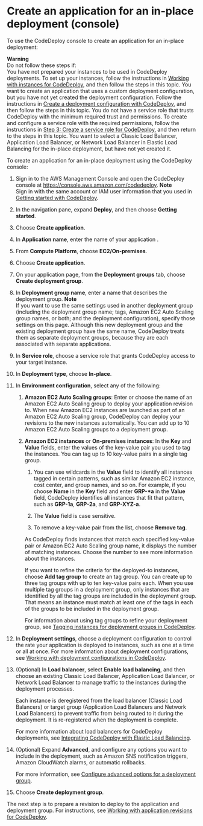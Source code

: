 # Create an application for an in\-place deployment \(console\)<a name="applications-create-in-place"></a>

To use the CodeDeploy console to create an application for an in\-place deployment:

 

**Warning**  
Do not follow these steps if:  
You have not prepared your instances to be used in CodeDeploy deployments\. To set up your instances, follow the instructions in [Working with instances for CodeDeploy](instances.md), and then follow the steps in this topic\.
You want to create an application that uses a custom deployment configuration, but you have not yet created the deployment configuration\. Follow the instructions in [Create a deployment configuration with CodeDeploy](deployment-configurations-create.md), and then follow the steps in this topic\. 
You do not have a service role that trusts CodeDeploy with the minimum required trust and permissions\. To create and configure a service role with the required permissions, follow the instructions in [Step 3: Create a service role for CodeDeploy](getting-started-create-service-role.md), and then return to the steps in this topic\.
You want to select a Classic Load Balancer, Application Load Balancer, or Network Load Balancer in Elastic Load Balancing for the in\-place deployment, but have not yet created it\.

To create an application for an in\-place deployment using the CodeDeploy console:

1. Sign in to the AWS Management Console and open the CodeDeploy console at [https://console\.aws\.amazon\.com/codedeploy](https://console.aws.amazon.com/codedeploy)\.
**Note**  
Sign in with the same account or IAM user information that you used in [Getting started with CodeDeploy](getting-started-codedeploy.md)\.

1. In the navigation pane, expand **Deploy**, and then choose **Getting started**\.

1. Choose **Create application**\.

1. In **Application name**, enter the name of your application \.

1. From **Compute Platform**, choose **EC2/On\-premises**\.

1. Choose **Create application**\.

1. On your application page, from the **Deployment groups** tab, choose **Create deployment group**\.

1. In **Deployment group name**, enter a name that describes the deployment group\.
**Note**  
If you want to use the same settings used in another deployment group \(including the deployment group name; tags, Amazon EC2 Auto Scaling group names, or both; and the deployment configuration\), specify those settings on this page\. Although this new deployment group and the existing deployment group have the same name, CodeDeploy treats them as separate deployment groups, because they are each associated with separate applications\.

1. In **Service role**, choose a service role that grants CodeDeploy access to your target instance\.

1. In **Deployment type**, choose **In\-place**\.

1. In **Environment configuration**, select any of the following: 

   1. **Amazon EC2 Auto Scaling groups**: Enter or choose the name of an Amazon EC2 Auto Scaling group to deploy your application revision to\. When new Amazon EC2 instances are launched as part of an Amazon EC2 Auto Scaling group, CodeDeploy can deploy your revisions to the new instances automatically\. You can add up to 10 Amazon EC2 Auto Scaling groups to a deployment group\.

   1. **Amazon EC2 instances** or **On\-premises instances**: In the **Key** and **Value** fields, enter the values of the key\-value pair you used to tag the instances\. You can tag up to 10 key\-value pairs in a single tag group\.

      1. You can use wildcards in the **Value** field to identify all instances tagged in certain patterns, such as similar Amazon EC2 instance, cost center, and group names, and so on\. For example, if you choose **Name** in the **Key** field and enter **GRP\-\*a** in the **Value** field, CodeDeploy identifies all instances that fit that pattern, such as **GRP\-1a**, **GRP\-2a**, and **GRP\-XYZ\-a**\.

      1. The **Value** field is case sensitive\. 

      1. To remove a key\-value pair from the list, choose **Remove tag**\.

      As CodeDeploy finds instances that match each specified key\-value pair or Amazon EC2 Auto Scaling group name, it displays the number of matching instances\. Choose the number to see more information about the instances\.

      If you want to refine the criteria for the deployed\-to instances, choose **Add tag group** to create an tag group\. You can create up to three tag groups with up to ten key\-value pairs each\. When you use multiple tag groups in a deployment group, only instances that are identified by all the tag groups are included in the deployment group\. That means an instance must match at least one of the tags in each of the groups to be included in the deployment group\.

      For information about using tag groups to refine your deployment group, see [Tagging instances for deployment groups in CodeDeploy](instances-tagging.md)\.

1. In **Deployment settings**, choose a deployment configuration to control the rate your application is deployed to instances, such as one at a time or all at once\. For more information about deployment configurations, see [Working with deployment configurations in CodeDeploy](deployment-configurations.md)\.

1. \(Optional\) In **Load balancer**, select **Enable load balancing**, and then choose an existing Classic Load Balancer, Application Load Balancer, or Network Load Balancer to manage traffic to the instances during the deployment processes\.

   Each instance is deregistered from the load balancer \(Classic Load Balancers\) or target group \(Application Load Balancers and Network Load Balancers\) to prevent traffic from being routed to it during the deployment\. It is re\-registered when the deployment is complete\.

   For more information about load balancers for CodeDeploy deployments, see [Integrating CodeDeploy with Elastic Load Balancing](integrations-aws-elastic-load-balancing.md)\.

1. \(Optional\) Expand **Advanced**, and configure any options you want to include in the deployment, such as Amazon SNS notification triggers, Amazon CloudWatch alarms, or automatic rollbacks\.

   For more information, see [Configure advanced options for a deployment group](deployment-groups-configure-advanced-options.md)\. 

1. Choose **Create deployment group**\. 

The next step is to prepare a revision to deploy to the application and deployment group\. For instructions, see [Working with application revisions for CodeDeploy](application-revisions.md)\.
